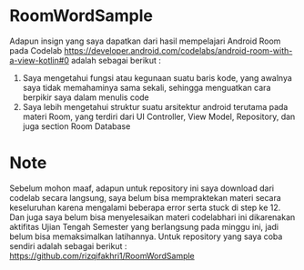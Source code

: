 # RoomWordSample

Adapun insign yang saya dapatkan dari hasil mempelajari Android Room pada Codelab https://developer.android.com/codelabs/android-room-with-a-view-kotlin#0 adalah sebagai berikut : <br/>
1. Saya mengetahui fungsi atau kegunaan suatu baris kode, yang awalnya saya tidak memahaminya sama sekali, sehingga menguatkan cara berpikir saya dalam menulis code
2. Saya lebih mengetahui struktur suatu arsitektur android terutama pada materi Room, yang terdiri dari UI Controller, View Model, Repository, dan juga section Room Database

# Note
Sebelum mohon maaf, adapun untuk repository ini saya download dari codelab secara langsung, saya belum bisa mempraktekan materi secara keseluruhan karena mengalami beberapa error serta stuck di step ke 12. Dan juga saya belum bisa menyelesaikan materi codelabhari ini dikarenakan aktifitas Ujian Tengah Semester yang berlangsung pada minggu ini, jadi belum bisa memaksimalkan latihannya. Untuk repository yang saya coba sendiri adalah sebagai berikut : <br/>
https://github.com/rizqifakhri1/RoomWordSample
